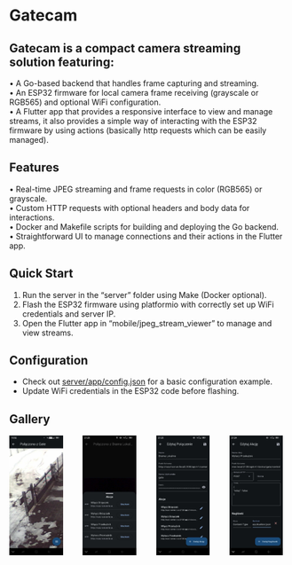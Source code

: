 <!-- markdownlint-disable MD033 -->
# Gatecam

## Gatecam is a compact camera streaming solution featuring:

• A Go-based backend that handles frame capturing and streaming.  
• An ESP32 firmware for local camera frame receiving (grayscale or RGB565) and optional WiFi configuration.  
• A Flutter app that provides a responsive interface to view and manage streams, it also provides a simple way of interacting with the ESP32 firmware by using actions (basically http requests which can be easily managed).

## Features

• Real-time JPEG streaming and frame requests in color (RGB565) or grayscale.  
• Custom HTTP requests with optional headers and body data for interactions.  
• Docker and Makefile scripts for building and deploying the Go backend.  
• Straightforward UI to manage connections and their actions in the Flutter app.  

## Quick Start

1. Run the server in the “server” folder using Make (Docker optional).  
2. Flash the ESP32 firmware using platformio with correctly set up WiFi credentials and server IP.  
3. Open the Flutter app in “mobile/jpeg_stream_viewer” to manage and view streams.

## Configuration

- Check out [server/app/config.json](server/app/config.json) for a basic configuration example.
- Update WiFi credentials in the ESP32 code before flashing.

## Gallery

<div style="display: grid; grid-template-columns: repeat(4, auto); justify-content: center; align-items: center; gap: 25px; padding: 0; margin: 0;">
    <img src="./static/interactive_stream_preview.png" alt="Interactive Stream Interface Preview" style="height: auto; max-width: 90%; margin: 0; padding: 0;"/>
    <img src="./static/actions_preview.png" alt="Actions Management Interface Preview" style="height: auto; max-width: 90%; margin: 0; padding: 0;"/>
    <img src="./static/example_connection.png" alt="Example of Connection Setup" style="height: auto; max-width: 90%; margin: 0; padding: 0;"/>
    <img src="./static/example_action.png" alt="Example Action Configuration Screen" style="height: auto; max-width: 90%; margin: 0; padding: 0;"/>
</div>
